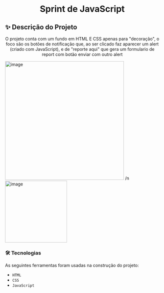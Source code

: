 <h1 align="center">Sprint de JavaScript </h1>

## ✨ Descrição do Projeto
<p align="center">O projeto conta com um fundo em HTML E CSS apenas para "decoração", o foco são os botões de notificação que, ao ser clicado faz aparecer um alert (criado com JavaScript), e de "reporte aqui" que gera um formulario de report com botão enviar com outro alert</p>

<img width="388" alt="image" src="https://github.com/LivNS/SprintJS/assets/118857876/89588461-e481-4108-aa6b-5ca3faced566"> /n 
<img width="202" alt="image" src="https://github.com/LivNS/SprintJS/assets/118857876/76fc3d60-1e6d-40ef-8e05-ee5023f50d72">

### 🛠 Tecnologias

As seguintes ferramentas foram usadas na construção do projeto:
- `HTML`
- `CSS`
- `JavaScript`
